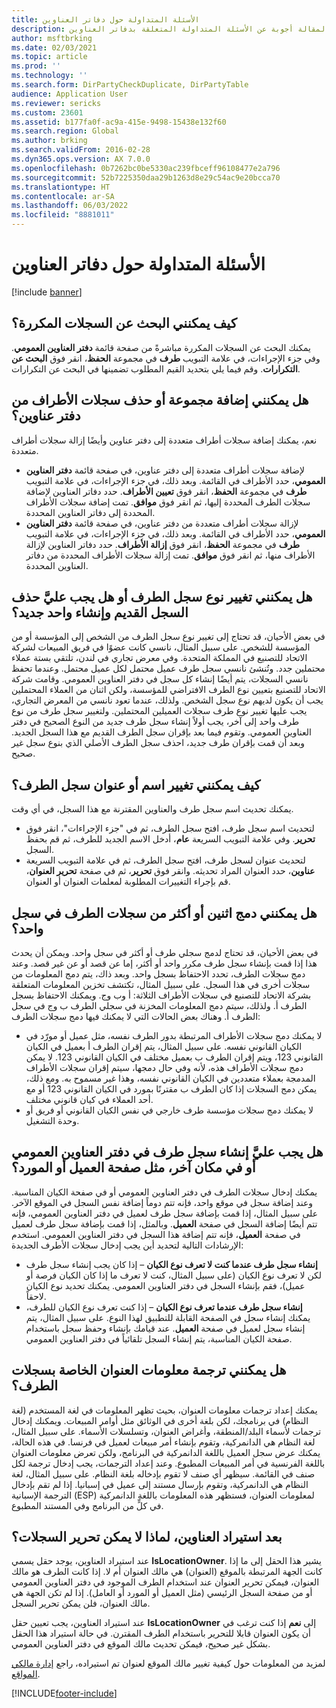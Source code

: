 ```yaml
---
title: الأسئلة المتداولة حول دفاتر العناوين
description: توفر هذه المقالة أجوبة عن الأسئلة المتداولة المتعلقة بدفاتر العناوين.
author: msftbrking
ms.date: 02/03/2021
ms.topic: article
ms.prod: ''
ms.technology: ''
ms.search.form: DirPartyCheckDuplicate, DirPartyTable
audience: Application User
ms.reviewer: sericks
ms.custom: 23601
ms.assetid: b177fa0f-ac9a-415e-9498-15438e132f60
ms.search.region: Global
ms.author: brking
ms.search.validFrom: 2016-02-28
ms.dyn365.ops.version: AX 7.0.0
ms.openlocfilehash: 0b7262bc0be5330ac239fbceff96108477e2a796
ms.sourcegitcommit: 52b7225350daa29b1263d8e29c54ac9e20bcca70
ms.translationtype: HT
ms.contentlocale: ar-SA
ms.lasthandoff: 06/03/2022
ms.locfileid: "8881011"
---
```

# <a name="address-books-faq"></a>الأسئلة المتداولة حول دفاتر العناوين

[!include [banner](../includes/banner.md)]

## <a name="how-do-i-check-for-duplicate-records"></a>كيف يمكنني البحث عن السجلات المكررة؟

يمكنك البحث عن السجلات المكررة مباشرةً من صفحة قائمة **دفتر العناوين العمومي**. وفي جزء الإجراءات، في علامة التبويب **طرف** في مجموعة **الحفظ**، انقر فوق **البحث عن التكرارات**. وقم فيما يلي بتحديد القيم المطلوب تضمينها في البحث عن التكرارات.

## <a name="can-i-bulk-add-or-delete-party-records-from-an-address-book"></a>هل يمكنني إضافة مجموعة أو حذف سجلات الأطراف من دفتر عناوين؟

نعم، يمكنك إضافة سجلات أطراف متعددة إلى دفتر عناوين وأيضًا إزالة سجلات أطراف متعددة.

- لإضافة سجلات أطراف متعددة إلى دفتر عناوين، في صفحة قائمة **دفتر العناوين العمومي**، حدد الأطراف في القائمة. وبعد ذلك، في جزء الإجراءات، في علامة التبويب **طرف** في مجموعة **الحفظ**، انقر فوق **تعيين الأطراف**. حدد دفاتر العناوين لإضافة سجلات الطرف المحددة إليها، ثم انقر فوق **موافق**. تمت إضافة سجلات الأطراف المحددة إلى دفاتر العناوين المحددة.
- لإزالة سجلات أطراف متعددة من دفتر عناوين، في صفحة قائمة **دفتر العناوين العمومي**، حدد الأطراف في القائمة. وبعد ذلك، في جزء الإجراءات، في علامة التبويب **طرف** في مجموعة **الحفظ**، انقر فوق **إزالة الأطراف**. حدد دفاتر العناوين لإزالة الأطراف منها، ثم انقر فوق **موافق**. تمت إزالة سجلات الأطراف المحددة من دفاتر العناوين المحددة.

## <a name="can-i-change-the-party-type-of-a-record-or-do-i-have-to-delete-the-old-record-and-create-a-new-one"></a>هل يمكنني تغيير نوع سجل الطرف أو هل يجب عليَّ حذف السجل القديم وإنشاء واحد جديد؟

في بعض الأحيان، قد تحتاج إلى تغيير نوع سجل الطرف من الشخص إلى المؤسسة أو من المؤسسة للشخص. على سبيل المثال، نانسي كانت عضوًا في فريق المبيعات لشركة الاتحاد للتصنيع في المملكة المتحدة. وفي معرض تجاري في لندن، تلتقي بستة عملاء محتملين جدد. وتُنشئ نانسي سجل طرف عميل محتمل لكل عميل محتمل. وعندما تحفظ نانسي السجلات، يتم أيضًا إنشاء كل سجل في دفتر العناوين العمومي. وقامت شركة الاتحاد للتصنيع بتعيين نوع الطرف الافتراضي للمؤسسة، ولكن اثنان من العملاء المحتملين يجب أن يكون لديهم نوع سجل الشخص. ولذلك، عندما تعود نانسي من المعرض التجاري، يجب عليها تغيير نوع طرف سجلات العميلين المحتملين. ولتغيير سجل طرف من نوع طرف واحد إلى آخر، يجب أولاً إنشاء سجل طرف جديد من النوع الصحيح في دفتر العناوين العمومي. وتقوم فيما بعد بإقران سجل الطرف القديم مع هذا السجل الجديد. وبعد أن قمت بإقران طرف جديد، احذف سجل الطرف الأصلي الذي بنوع سجل غير صحيح.

## <a name="how-do-i-change-the-name-or-address-of-a-party-record"></a>كيف يمكنني تغيير اسم أو عنوان سجل الطرف؟

يمكنك تحديث اسم سجل طرف والعناوين المقترنة مع هذا السجل، في أي وقت.

- لتحديث اسم سجل طرف، افتح سجل الطرف، ثم في "جزء الإجراءات"، انقر فوق **تحرير**. وفي علامة التبويب السريعة **عام**، أدخل الاسم الجديد للطرف، ثم قم بحفظ السجل.
- لتحديث عنوان لسجل طرف، افتح سجل الطرف، ثم في علامة التبويب السريعة **عناوين**، حدد العنوان المراد تحديثه. وانقر فوق **تحرير**، ثم في صفحة **تحرير العنوان**، قم بإجراء التغييرات المطلوبة لمعلمات العنوان أو العنوان.

## <a name="can-i-merge-two-or-more-party-records-into-one-record"></a>هل يمكنني دمج اثنين أو أكثر من سجلات الطرف في سجل واحد؟

في بعض الأحيان، قد تحتاج لدمج سجلي طرف أو أكثر في سجل واحد. ويمكن أن يحدث هذا إذا قمت بإنشاء سجل طرف مكرر واحد أو أكثر، إما عن قصد أو عن غير قصد. وعند دمج سجلات الطرف، تحدد الاحتفاظ بسجل واحد. وبعد ذاك، يتم دمج المعلومات من سجلات أخرى في هذا السجل. على سبيل المثال، تكتشف تخزين المعلومات المتعلقة بشركة الاتحاد للتصنيع في سجلات الأطراف الثلاثة: أ وب وج. ويمكنك الاحتفاظ بسجل الطرف أ. ولذلك، سيتم دمج المعلومات المخزنة في سجلي الطرف ب وج في سجل الطرف أ. وهناك بعض الحالات التي لا يمكنك فيها دمج سجلات الطرف:

- لا يمكنك دمج سجلات الأطراف المرتبطة بدور الطرف نفسه، مثل عميل أو مورّد في الكيان القانوني نفسه. ‏‫على سبيل المثال، يتم إقران الطرف أ بعميل في الكيان القانوني 123، ويتم إقران الطرف ب بعميل مختلف في الكيان القانوني 123. لا يمكن دمج سجلات الأطراف هذه، لأنه وفي حال دمجها، سيتم إقران سجلات الأطراف المدمجة بعملاء متعددين في الكيان القانوني نفسه، وهذا غير مسموح به.‬ ومع ذلك، يمكن دمج السجلات إذا كان الطرف ب مقترنًا بمورد في الكيان القانوني 123 أو مع أحد العملاء في كيان قانوني مختلف.
- لا يمكنك دمج سجلات مؤسسة طرف خارجي في نفس الكيان القانوني أو فريق أو وحدة التشغيل.

## <a name="should-i-create-a-party-record-in-the-global-address-book-or-in-another-place-such-as-the-customer-or-vendor-page"></a>هل يجب عليَّ إنشاء سجل طرف في دفتر العناوين العمومي أو في مكان آخر، مثل صفحة العميل أو المورد؟

يمكنك إدخال سجلات الطرف في دفتر العناوين العمومي أو في صفحة الكيان المناسبة. وعند إضافة سجل في موقع واحد، فإنه تتم دوماً إضافة نفس السجل في الموقع الآخر. على سبيل المثال، إذا قمت بإضافة سجل طرف لعميل في دفتر العناوين العمومي، فإنه تتم أيضًا إضافة السجل في صفحة **العميل**. وبالمثل، إذا قمت بإضافة سجل طرف لعميل في صفحة **العميل**، فإنه تتم إضافة هذا السجل في دفتر العناوين العمومي. استخدم الإرشادات التالية لتحديد أين يجب إدخال سجلات الأطرف الجديدة:

- **إنشاء سجل طرف عندما كنت لا تعرف نوع الكيان** – إذا كان يجب إنشاء سجل طرف لكن لا تعرف نوع الكيان (على سبيل المثال، كنت لا تعرف ما إذا كان الكيان فرصة أو عميل)، فقم بإنشاء السجل في دفتر العناوين العمومي. يمكنك تحديد نوع الكيان لاحقاً.
- **إنشاء سجل طرف عندما تعرف نوع الكيان** – إذا كنت تعرف نوع الكيان للطرف، يمكنك إنشاء سجل في الصفحة القابلة للتطبيق لهذا النوع. على سبيل المثال، يتم إنشاء سجل لعميل في صفحة **العميل**. عند قيامك بإنشاء وحفظ سجل باستخدام صفحة الكيان المناسبة، يتم إنشاء السجل تلقائياً في دفتر العناوين العمومي.

## <a name="can-i-translate-address-information-for-party-records"></a>هل يمكنني ترجمة معلومات العنوان الخاصة بسجلات الطرف؟

يمكنك إعداد ترجمات معلومات العنوان، بحيث تظهر المعلومات في لغة المستخدم (لغة النظام) في برنامجك، لكن بلغة أخرى في الوثائق مثل أوامر المبيعات. ويمكنك إدخال ترجمات لأسماء البلد/المنطقة، وأغراض العنوان، وتسلسلات الأسماء. على سبيل المثال، لغة النظام هي الدانمركية، وتقوم بإنشاء أمر مبيعات لعميل في فرنسا. في هذه الحالة، يمكنك عرض سجل العميل باللغة الدانمركية في البرنامج، ولكن تعرض معلومات العنوان باللغة الفرنسية في أمر المبيعات المطبوع. وعند إعداد الترجمات، يجب إدخال ترجمة لكل صنف في القائمة. سيظهر أي صنف لا تقوم بإدخاله بلغة النظام. على سبيل المثال، لغة النظام هي الدانمركية، وتقوم بإرسال مستند إلى عميل في إسبانيا. إذا لم تقم بإدخال الترجمة الإسبانية (ESP) لمعلومات العنوان، فستظهر هذه المعلومات باللغة الدانمركية في كلٍّ من البرنامج وفي المستند المطبوع.

## <a name="after-i-import-addresses-why-cant-i-edit-the-records"></a>بعد استيراد العناوين، لماذا لا يمكن تحرير السجلات؟

عند استيراد العناوين، يوجد حقل يسمي **IsLocationOwner**. يشير هذا الحقل إلى ما إذا كانت الجهة المرتبطة بالموقع (العنوان) هي مالك العنوان أم لا. إذا كانت الطرف هو مالك العنوان، فيمكن تحرير العنوان عند استخدام الطرف الموجود في دفتر العناوين العمومي أو من صفحة السجل الرئيسي (مثل العميل أو المورد أو العامل). إذا لم تكن الجهة هي مالك العنوان، فلن يمكن تحرير السجل. 

عند استيراد العناوين، يجب تعيين حقل **IsLocationOwner** إلى **نعم** إذا كنت ترغب في أن يكون العنوان قابلا للتحرير باستخدام الطرف المقترن. في حالة استيراد هذا الحقل بشكل غير صحيح، فيمكن تحديث مالك الموقع في دفتر العناوين العمومي.

لمزيد من المعلومات حول كيفية تغيير مالك الموقع لعنوان تم استيراده، راجع [إدارة مالكي المواقع](./global-address-book-location-owner.md).

[!INCLUDE[footer-include](../../../includes/footer-banner.md)]
